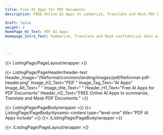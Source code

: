 ```yaml
---
title: Free AI Apps for PDF Documents
description: FREE Online AI Apps to summarize, Translate and Mask PDF Documents

draft: false
weight: 4
HomePage_H2_Text: PDF AI Apps
Homepage_Intro_Text: Summarize, Translate and Mask confidential data and do more with PDF files with our 100% FREE AI apps.



---
```


{{< ListingPage/PageLayout/wrapper >}}

{{< ListingPage/PageHeader/header-text
Header_Image="/fileformat/common/landing/images/pdf/fileformat-pdf-header.png"
Image_H2_Text="PDF "
Image_Tag_Text="AI Apps"
Image_Alt_Text=" "
Image_title_Text=" "
Header_H1_Text="Free AI Apps for PDF Documents"
Header_H2_Text="FREE Online AI Apps to summarize, Translate and Mask PDF Documents." >}}

{{< ListingPage/PageBody/wrapper >}}
{{< ListingPage/PageBody/dynamic-content type="level-one" title="PDF AI Apps Include" >}}
{{< /ListingPage/PageBody/wrapper >}}

{{< /ListingPage/PageLayout/wrapper >}}